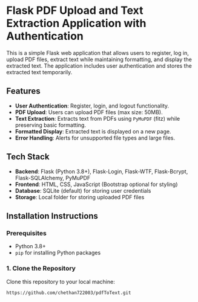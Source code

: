 # Flask PDF Upload and Text Extraction Application with Authentication

This is a simple Flask web application that allows users to register, log in, upload PDF files, extract text while maintaining formatting, and display the extracted text. The application includes user authentication and stores the extracted text temporarily.

## Features
- **User Authentication**: Register, login, and logout functionality.
- **PDF Upload**: Users can upload PDF files (max size: 50MB).
- **Text Extraction**: Extracts text from PDFs using `PyMuPDF` (fitz) while preserving basic formatting.
- **Formatted Display**: Extracted text is displayed on a new page.
- **Error Handling**: Alerts for unsupported file types and large files.

## Tech Stack
- **Backend**: Flask (Python 3.8+), Flask-Login, Flask-WTF, Flask-Bcrypt, Flask-SQLAlchemy, PyMuPDF
- **Frontend**: HTML, CSS, JavaScript (Bootstrap optional for styling)
- **Database**: SQLite (default) for storing user credentials
- **Storage**: Local folder for storing uploaded PDF files

## Installation Instructions

### Prerequisites
- Python 3.8+
- `pip` for installing Python packages

### 1. Clone the Repository
Clone this repository to your local machine:

```bash
https://github.com/chethan722003/pdfToText.git
